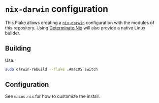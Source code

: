 # `nix-darwin` configuration

This Flake allows creating a [`nix-darwin`][0] configuration with the modules
of this repository. Using [Determinate Nix][1] will also provide a native Linux
builder.

## Building

Use:

```bash
sudo darwin-rebuild --flake .#macOS switch
```

## Configuration

See `macos.nix` for how to customize the install.

[0]: https://github.com/nix-darwin/nix-darwin
[1]: https://determinate.systems
